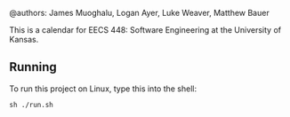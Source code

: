 @authors: James Muoghalu, Logan Ayer, Luke Weaver, Matthew Bauer

This is a calendar for EECS 448: Software Engineering at the University of Kansas. 

## Running

To run this project on Linux, type this into the shell:

```
sh ./run.sh
```
